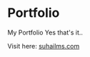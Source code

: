 # Portfolio
My Portfolio
Yes that's it..
<br>

Visit here: <a href="https://suhailms.com">suhailms.com</a>
